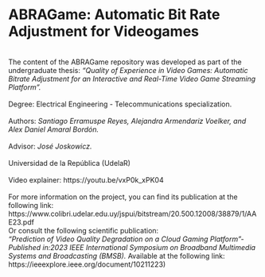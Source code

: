 <h1>ABRAGame: Automatic Bit Rate Adjustment for Videogames</h1>
 <br> The content of the ABRAGame repository was developed as part of the undergraduate thesis: <i> “Quality of Experience in Video Games: Automatic Bitrate Adjustment for an Interactive and Real-Time Video Game Streaming Platform”.</i> <br/>
 <br>Degree: Electrical Engineering - Telecommunications specialization. <br/>
<br>Authors: <i>Santiago Erramuspe Reyes, Alejandra Armendariz Voelker, and Alex Daniel Amaral Bordón.</i><br/>
<br>Advisor: <i>José Joskowicz.</i><br/>
<br>Universidad de la República (UdelaR)<br/>
<br>Video explainer: https://youtu.be/vxP0k_xPK04 <br/>
<br>For more information on the project, you can find its publication at the following link:
https://www.colibri.udelar.edu.uy/jspui/bitstream/20.500.12008/38879/1/AAE23.pdf <br/>
Or consult the following scientific publication:
<br><i>“Prediction of Video Quality Degradation on a Cloud Gaming Platform”-Published in:2023 IEEE International Symposium on Broadband Multimedia Systems and Broadcasting (BMSB).</i>
Available at the following link: https://ieeexplore.ieee.org/document/10211223)<br/>
